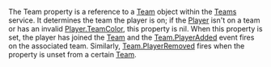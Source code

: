 The Team property is a reference to a [Team](https://developer.roblox.com/en-us/api-reference/class/Team) object within the [Teams](https://developer.roblox.com/en-us/api-reference/class/Teams) service. It determines the team the player is on; if the [Player](https://developer.roblox.com/en-us/api-reference/class/Player) isn't on a team or has an invalid [Player.TeamColor](https://developer.roblox.com/en-us/api-reference/property/Player/TeamColor), this property is nil. When this property is set, the player has joined the [Team](https://developer.roblox.com/en-us/api-reference/class/Team) and the [Team.PlayerAdded](https://developer.roblox.com/en-us/api-reference/event/Team/PlayerAdded) event fires on the associated team. Similarly, [Team.PlayerRemoved](https://developer.roblox.com/en-us/api-reference/event/Team/PlayerRemoved) fires when the property is unset from a certain [Team](https://developer.roblox.com/en-us/api-reference/class/Team).